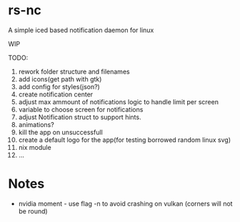 # rs-nc
A simple iced based notification daemon for linux

WIP

TODO:
1) rework folder structure and filenames
2) add icons(get path with gtk)
3) add config for styles(json?)
5) create notification center
6) adjust max ammount of notifications logic to handle limit per screen
7) variable to choose screen for notifications
8) adjust Notification struct to support hints.
9) animations?
10) kill the app on unsuccessfull
11) create a default logo for the app(for testing borrowed random linux svg)
12) nix module
13) ...


# Notes

* nvidia moment - use flag -n to avoid crashing on vulkan (corners will not be round)

